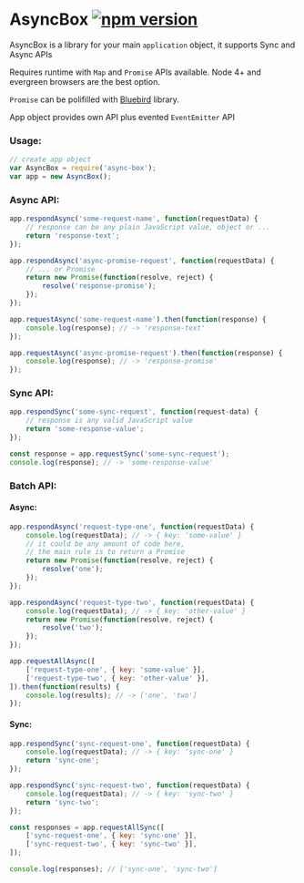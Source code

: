 # AsyncBox [![npm version](https://badge.fury.io/js/async-box.svg)](https://badge.fury.io/js/async-box)

AsyncBox is a library for your main `application` object, it supports Sync and Async APIs

Requires runtime with `Map` and `Promise` APIs available.
Node 4+ and evergreen browsers are the best option.

`Promise` can be polifilled with [Bluebird](https://github.com/petkaantonov/bluebird) library.

App object provides own API plus evented `EventEmitter` API

### Usage:

```javascript
// create app object
var AsyncBox = require('async-box');
var app = new AsyncBox();
```

### Async API:
```javascript
app.respondAsync('some-request-name', function(requestData) {
    // response can be any plain JavaScript value, object or ...
    return 'response-text';
});

app.respondAsync('async-promise-request', function(requestData) {
    // ... or Promise
    return new Promise(function(resolve, reject) {
        resolve('response-promise');
    });
});

app.requestAsync('some-request-name').then(function(response) {
    console.log(response); // -> 'response-text'
});

app.requestAsync('async-promise-request').then(function(response) {
    console.log(response); // -> 'response-promise'
});
```

### Sync API:
```javascript
app.respondSync('some-sync-request', function(request-data) {
    // response is any valid JavaScript value
    return 'some-response-value';
});

const response = app.requestSync('some-sync-request');
console.log(response); // -> 'some-response-value'
```
### Batch API:

#### Async:
```javascript
app.respondAsync('request-type-one', function(requestData) {
    console.log(requestData); // -> { key: 'some-value' }
    // it could be any amount of code here,
    // the main rule is to return a Promise
    return new Promise(function(resolve, reject) {
        resolve('one');
    });
});

app.respondAsync('request-type-two', function(requestData) {
    console.log(requestData); // -> { key: 'other-value' }
    return new Promise(function(resolve, reject) {
        resolve('two');
    });
});

app.requestAllAsync([
    ['request-type-one', { key: 'some-value' }],
    ['request-type-two', { key: 'other-value' }],
]).then(function(results) {
    console.log(results); // -> ['one', 'two']
});
```
#### Sync: 
```javascript
app.respondSync('sync-request-one', function(requestData) {
    console.log(requestData); // -> { key: 'sync-one' }
    return 'sync-one';
});

app.respondSync('sync-request-two', function(requestData) {
    console.log(requestData); // -> { key: 'sync-two' }
    return 'sync-two';
});

const responses = app.requestAllSync([
    ['sync-request-one', { key: 'sync-one' }],
    ['sync-request-two', { key: 'sync-two' }],
]);

console.log(responses); // ['sync-one', 'sync-two']
```
